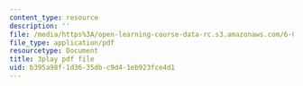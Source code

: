 ```yaml
---
content_type: resource
description: ''
file: /media/https%3A/open-learning-course-data-rc.s3.amazonaws.com/6-004-computation-structures-spring-2017/b395a98f1d3635dbc9d41eb923fce4d1_1eIFnKOZ-oY.pdf
file_type: application/pdf
resourcetype: Document
title: 3play pdf file
uid: b395a98f-1d36-35db-c9d4-1eb923fce4d1
---
```

